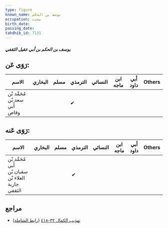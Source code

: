 ```yaml
---
type: figure
known_name: يوسف بن الحكم
occupation: محدث
birth_date:
passing_date:
tahdhib_id: 7131
---
```

##### يوسف بن الحكم بن أبي عقيل الثقفي

## رَوَى عَن:
| الاسم                          | البخاري | مسلم | الترمذي | النسائي | ابن ماجه | أبي داود | Others |
| ------------------------------ | ------- | ---- | ------- | ------- | -------- | -------- | ------ |
| مُحَمَّد بْن سعد بْن أَبي وقاص |         |      | ✔       |         |          |          |        |
## رَوَى عَنه:
| الاسم                                               | البخاري | مسلم | الترمذي | النسائي | ابن ماجه | أبي داود | Others |
| --------------------------------------------------- | ------- | ---- | ------- | ------- | -------- | -------- | ------ |
| مُحَمَّد بْن أَبي سفيان بْن العلاء بْن جارية الثقفي |         |      | ✔       |         |          |          |        |
## مراجع
- [تهذيب الكمال ٣٢-٤١٨](obsidian://open?vault=Tahdhib-al-Kamal&file=Figures/٧١٣١-يوسف%20بن%20الحكم%20بن%20أبي%20عقيل%20الثقفي) ([رابط الشاملة](https://shamela.ws/book/3722/17532))